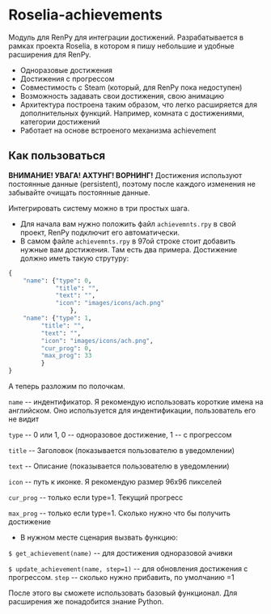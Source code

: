 # Roselia-achievements

Модуль для RenPy для интеграции достижений. Разрабатывается в рамках проекта Roselia, в котором я пишу небольшие и удобные расширения для RenPy.

* Одноразовые достижения
* Достижения с прогрессом
* Совместимость с Steam (который, для RenPy пока недоступен)
* Возможность задавать свои достижения, свою анимацию
* Архитектура построена таким образом, что легко расширяется для дополнительных функций. Например, комната с достижениями, категории достижений
* Работает на основе встроеного механизма achievement

## Как пользоваться
**ВНИМАНИЕ! УВАГА! АХТУНГ! ВОРНИНГ!**
Достижения используют постоянные данные (persistent), поэтому после каждого изменения не забывайте очищать постоянные данные.

Интегрировать систему можно в три простых шага.

* Для начала вам нужно положить файл `achievemnts.rpy` в свой проект, RenPy подключит его автоматически.
* В самом файле `achievemnts.rpy` в 97ой строке стоит добавить нужные вам достижения. Там есть два примера. Достижение должно иметь такую струтуру:

```python
{
    "name": {"type": 0, 
             "title": "",
             "text": "",
             "icon": "images/icons/ach.png"
                 },
    "name": {"type": 1,
         "title": "",
         "text": "",
         "icon": "images/icons/ach.png",
         "cur_prog": 0,
         "max_prog": 33
         }
}
``` 

А теперь разложим по полочкам. 

`name` -- индентификатор. Я рекомендую использовать короткие имена на английском. Оно используется для индентификации, пользователь его не видит

`type` -- 0 или 1, 0 -- одноразовое достижение, 1 -- с прогрессом

`title` -- Заголовок (показывается пользователю в уведомлении)
 
`text` -- Описание (показывается пользователю в уведомлении)

`icon` -- путь к иконке. Я рекомендую размер 96х96 пикселей

`cur_prog` -- только если type=1. Текущий прогресс

`max_prog` -- только если type=1. Сколько нужно что бы получить достижение

* В нужном месте сценария вызвать функцию:

`$ get_achievement(name)` -- для достижения одноразовой ачивки

`$ update_achievement(name, step=1)` -- для обновления достижения с прогрессом. `step` -- сколько нужно прибавить, по умолчанию =1

После этого вы сможете использовать базовый функционал. Для расширения же понадобится знание Python.

